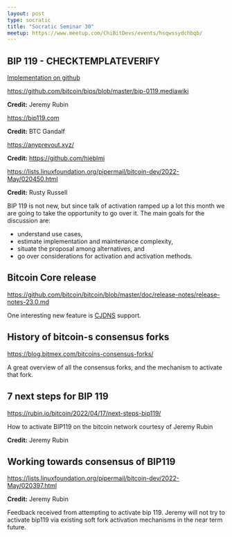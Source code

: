 ```yaml
---
layout: post
type: socratic
title: "Socratic Seminar 30"
meetup: https://www.meetup.com/ChiBitDevs/events/hsqwssydchbqb/
---
```


## BIP 119 - CHECKTEMPLATEVERIFY

[Implementation on github](https://github.com/bitcoin/bitcoin/pull/21702)

<https://github.com/bitcoin/bips/blob/master/bip-0119.mediawiki>

**Credit:** Jeremy Rubin 

<https://bip119.com>

**Credit:** BTC Gandalf

<https://anyprevout.xyz/>

**Credit:** <https://github.com/hieblmi>

<https://lists.linuxfoundation.org/pipermail/bitcoin-dev/2022-May/020450.html>

**Credit:** Rusty Russell

BIP 119 is not new, but since talk of activation ramped up a lot this month we are going to take the opportunity to go over it.  The main goals for the discussion are:

- understand use cases,
- estimate implementation and maintenance complexity,
- situate the proposal among alternatives, and
- go over considerations for activation and activation methods.

## Bitcoin Core release

<https://github.com/bitcoin/bitcoin/blob/master/doc/release-notes/release-notes-23.0.md>

One interesting new feature is [CJDNS](https://github.com/bitcoin/bitcoin/blob/23.x/doc/cjdns.md) support.

## History of bitcoin-s consensus forks

<https://blog.bitmex.com/bitcoins-consensus-forks/>

A great overview of all the consensus forks, and the mechanism to activate that fork.

## 7 next steps for BIP 119

<https://rubin.io/bitcoin/2022/04/17/next-steps-bip119/>

How to activate BIP119 on the bitcoin network courtesy of Jeremy Rubin

**Credit:** Jeremy Rubin

## Working towards consensus of BIP119

<https://lists.linuxfoundation.org/pipermail/bitcoin-dev/2022-May/020397.html>

**Credit:** Jeremy Rubin

Feedback received from attempting to activate bip 119. Jeremy will not try to activate bip119 via existing soft fork activation mechanisms in the near term future.
